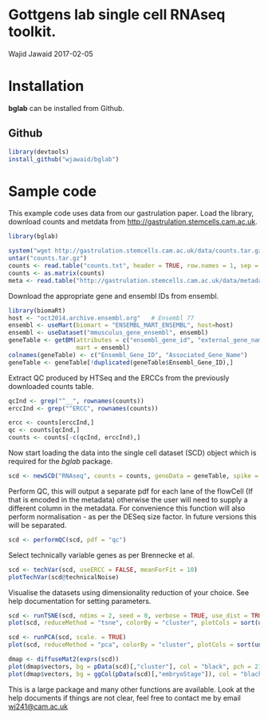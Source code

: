 Gottgens lab single cell RNAseq toolkit.
================
Wajid Jawaid
2017-02-05

<!-- README.md is generated from README.Rmd. Please edit that file -->
Installation
============

**bglab** can be installed from Github.

Github
------

``` r
library(devtools)
install_github("wjawaid/bglab")
```

Sample code
===========

This example code uses data from our gastrulation paper. Load the library, download counts and metdata from <http://gastrulation.stemcells.cam.ac.uk>.

``` r
library(bglab)

system("wget http://gastrulation.stemcells.cam.ac.uk/data/counts.tar.gz")
untar("counts.tar.gz")
counts <- read.table("counts.txt", header = TRUE, row.names = 1, sep = " ", stringsAsFactors = FALSE)
counts <- as.matrix(counts)
meta <- read.table("http://gastrulation.stemcells.cam.ac.uk/data/metadataAll.txt", header = TRUE, stringsAsFactors = FALSE)
```

Download the appropriate gene and ensembl IDs from ensembl.

``` r
library(biomaRt)
host <- "oct2014.archive.ensembl.org"   # Ensembl 77
ensembl <- useMart(biomart = "ENSEMBL_MART_ENSEMBL", host=host)
ensembl <- useDataset("mmusculus_gene_ensembl", ensembl)
geneTable <- getBM(attributes = c("ensembl_gene_id", "external_gene_name"),
                   mart = ensembl)
colnames(geneTable) <- c("Ensembl_Gene_ID", "Associated_Gene_Name")
geneTable <- geneTable[!duplicated(geneTable$Ensembl_Gene_ID),]
```

Extract QC produced by HTSeq and the ERCCs from the previously downloaded counts table.

``` r
qcInd <- grep("^__", rownames(counts))
erccInd <- grep("^ERCC", rownames(counts))

ercc <- counts[erccInd,]
qc <- counts[qcInd,]
counts <- counts[-c(qcInd, erccInd),]
```

Now start loading the data into the single cell dataset (SCD) object which is required for the *bglab* package.

``` r
scd <- newSCD("RNAseq", counts = counts, genoData = geneTable, spike = ercc, qc = qc, phenoData = meta)
```

Perform QC, this will output a separate pdf for each lane of the flowCell (If that is encoded in the metadata) otherwise the user will need to supply a different column in the metadata. For convenience this function will also perform normalisation - as per the DESeq size factor. In future versions this will be separated.

``` r
scd <- performQC(scd, pdf = "qc")
```

Select technically variable genes as per Brennecke et al.

``` r
scd <- techVar(scd, useERCC = FALSE, meanForFit = 10)
plotTechVar(scd@technicalNoise)
```

Visualise the datasets using dimensionality reduction of your choice. See help documentation for setting parameters.

``` r
scd <- runTSNE(scd, ndims = 2, seed = 0, verbose = TRUE, use_dist = TRUE)
plot(scd, reduceMethod = "tsne", colorBy = "cluster", plotCols = sort(unique(pData(scd)[,"cluster"])), legPos = "bottomleft", outline = "black")

scd <- runPCA(scd, scale. = TRUE)
plot(scd, reduceMethod = "pca", colorBy = "cluster", plotCols = sort(unique(pData(scd)[,"cluster"])), legPos = "topright", outline = "black")

dmap <- diffuseMat2(exprs(scd))
plot(dmap$vectors, bg = pData(scd)[,"cluster"], col = "black", pch = 21)
plot(dmap$vectors, bg = ggCol(pData(scd)[,"embryoStage"]), col = "black", pch = 21)
```

This is a large package and many other functions are available. Look at the help documents if things are not clear, feel free to contact me by email <wj241@cam.ac.uk>
